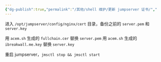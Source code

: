 ```yaml
---
{"dg-publish":true,"permalink":"/其他/shell 维护/更新 jumpserver 证书/","tags":["jumpserver","证书"]}
---
```


进入 `/opt/jumpserver/config/nginx/cert` 目录，备份之前的 `server.pem` 和 `server.key`

用 `acem.sh` 生成的 `fullchain.cer` 替换 `server.pem`
用 `acem.sh` 生成的 `ibreakwall.me.key` 替换 `server.key`

重启 jumpserver，`jmsctl stop && jmsctl start`